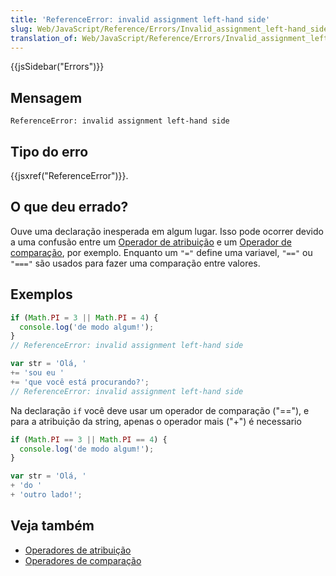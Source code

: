 ```yaml
---
title: 'ReferenceError: invalid assignment left-hand side'
slug: Web/JavaScript/Reference/Errors/Invalid_assignment_left-hand_side
translation_of: Web/JavaScript/Reference/Errors/Invalid_assignment_left-hand_side
---
```

{{jsSidebar("Errors")}}

## Mensagem

    ReferenceError: invalid assignment left-hand side

## Tipo do erro

{{jsxref("ReferenceError")}}.

## O que deu errado?

Ouve uma declaração inesperada em algum lugar. Isso pode ocorrer devido a uma confusão entre um [Operador de atribuição](/pt-BR/docs/Web/JavaScript/Reference/Operators/Assignment_Operators) e um [Operador de comparação](/pt-BR/docs/Web/JavaScript/Reference/Operators/Comparison_Operators), por exemplo. Enquanto um `"="` define uma variavel, `"=="` ou `"==="` são usados para fazer uma comparação entre valores.

## Exemplos

```js example-bad
if (Math.PI = 3 || Math.PI = 4) {
  console.log('de modo algum!');
}
// ReferenceError: invalid assignment left-hand side

var str = 'Olá, '
+= 'sou eu '
+= 'que você está procurando?';
// ReferenceError: invalid assignment left-hand side
```

Na declaração `if` você deve usar um operador de comparação ("=="), e para a atribuição da string, apenas o operador mais ("+") é necessario

```js example-good
if (Math.PI == 3 || Math.PI == 4) {
  console.log('de modo algum!');
}

var str = 'Olá, '
+ 'do '
+ 'outro lado!';
```

## Veja também

- [Operadores de atribuição](/pt-BR/docs/Web/JavaScript/Reference/Operators/Assignment_Operators)
- [Operadores de comparação](/pt-BR/docs/Web/JavaScript/Reference/Operators/Comparison_Operators)
